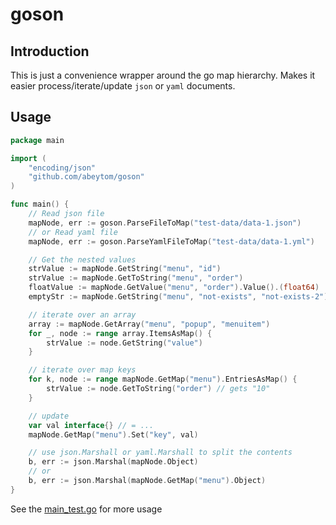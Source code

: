 # goson

Introduction
------------

This is just a convenience wrapper around the go map hierarchy. Makes it easier process/iterate/update `json` or `yaml`
documents.

Usage
-----

```go
package main

import (
	"encoding/json"
	"github.com/abeytom/goson"
)

func main() {
	// Read json file
	mapNode, err := goson.ParseFileToMap("test-data/data-1.json")
	// or Read yaml file
	mapNode, err := goson.ParseYamlFileToMap("test-data/data-1.yml")

	// Get the nested values
	strValue := mapNode.GetString("menu", "id")                         // gets "file"
	strValue := mapNode.GetToString("menu", "order")                    // gets "10"
	floatValue := mapNode.GetValue("menu", "order").Value().(float64)   // get 10
	emptyStr := mapNode.GetString("menu", "not-exists", "not-exists-2") // gets ""

	// iterate over an array
	array := mapNode.GetArray("menu", "popup", "menuitem")
	for _, node := range array.ItemsAsMap() {
		strValue := node.GetString("value")
	}

	// iterate over map keys
	for k, node := range mapNode.GetMap("menu").EntriesAsMap() {
		strValue := node.GetToString("order") // gets "10"
	}

	// update
	var val interface{} // = ...
	mapNode.GetMap("menu").Set("key", val)

	// use json.Marshall or yaml.Marshall to split the contents
	b, err := json.Marshal(mapNode.Object)
	// or 
	b, err := json.Marshal(mapNode.GetMap("menu").Object)
}
```

See the [main_test.go](main_test.go) for more usage



